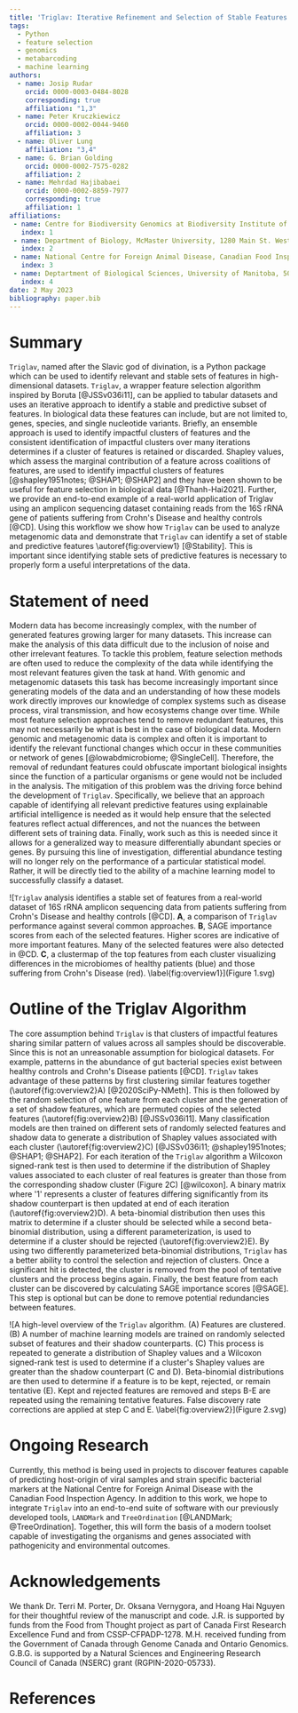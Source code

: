 ```yaml
---
title: 'Triglav: Iterative Refinement and Selection of Stable Features Using Shapley Values'
tags:
  - Python
  - feature selection
  - genomics
  - metabarcoding
  - machine learning
authors:
  - name: Josip Rudar
    orcid: 0000-0003-0484-8028
    corresponding: true
    affiliation: "1,3"
  - name: Peter Kruczkiewicz
    orcid: 0000-0002-0044-9460
    affiliation: 3
  - name: Oliver Lung
    affiliation: "3,4"
  - name: G. Brian Golding
    orcid: 0000-0002-7575-0282
    affiliation: 2
  - name: Mehrdad Hajibabaei
    orcid: 0000-0002-8859-7977
    corresponding: true
    affiliation: 1
affiliations:
 - name: Centre for Biodiversity Genomics at Biodiversity Institute of Ontario and Department of Integrative Biology, University of Guelph, 50 Stone Road East, Guelph, ON, N1G 2W1, Canada
   index: 1
 - name: Department of Biology, McMaster University, 1280 Main St. West, Hamilton, ON, L8S 4K1, Canada
   index: 2
 - name: National Centre for Foreign Animal Disease, Canadian Food Inspection Agency, Winnipeg, Manitoba, Canada
   index: 3
 - name: Deptartment of Biological Sciences, University of Manitoba, 50 Sifton Road, Winnipeg, Manitoba R3T 2N2 Canada.
   index: 4
date: 2 May 2023
bibliography: paper.bib
---
```


# Summary

`Triglav`, named after the Slavic god of divination, is a Python package which can be used to identify relevant and stable sets 
of features in high-dimensional datasets. `Triglav`, a wrapper feature selection algorithm inspired by Boruta [@JSSv036i11], can be applied to tabular datasets and 
uses an iterative approach to identify a stable and predictive subset 
of features. In biological data these features can include, but are not limited to, genes, species, and single nucleotide variants. Briefly, an ensemble approach is used to identify impactful clusters of features and the consistent identification 
of impactful clusters over many iterations determines if a cluster of features is retained or discarded. Shapley values, which assess the
marginal contribution of a feature across coalitions of features, are used to identify impactful clusters of features [@shapley1951notes; @SHAP1; @SHAP2] and they have 
been shown to be useful for feature selection in biological data [@Thanh-Hai2021]. Further, we provide an end-to-end example of a
real-world application of Triglav using an amplicon sequencing dataset containing reads from the 16S rRNA gene of patients
suffering from Crohn's Disease and healthy controls [@CD]. Using this workflow we show how `Triglav` 
can be used to analyze metagenomic data and demonstrate that `Triglav` can identify a set of stable and predictive features \autoref{fig:overview1} [@Stability]. 
This is important since identifying stable sets of predictive features 
is necessary to properly form a useful interpretations of the data.

# Statement of need

Modern data has become increasingly complex, with the number of generated features growing larger for many datasets. 
This increase can make the analysis of this data difficult due to the inclusion of noise and other irrelevant features.
To tackle this problem, feature selection methods are often used to reduce the complexity of the data while identifying 
the most relevant features given the task at hand. With genomic and metagenomic datasets this task has become increasingly 
important since generating models of the data and an understanding of how these models work directly improves our 
knowledge of complex systems such as disease process, viral transmission, and how ecosystems change over time. While most 
feature selection approaches tend to remove redundant features, this may not necessarily be what is best in the case of 
biological data. Modern genomic and metagenomic data is complex and often it is important to identify the relevant functional 
changes which occur in these communities or network of genes [@lowabdmicrobiome; @SingleCell]. Therefore, the removal of 
redundant features could obfuscate important biological insights since the function of a particular organisms or gene would 
not be included in the analysis. The mitigation of this problem was the driving force behind the development of `Triglav`.
Specifically, we believe that an approach capable of identifying all relevant predictive features using explainable artificial 
intelligence is needed as it would help ensure that the selected features reflect actual differences, and not the nuances the
between different sets of training data. Finally, work such as this is needed since it allows for a generalized way to measure
differentially abundant species or genes. By pursuing this line of investigation, differential abundance testing will
no longer rely on the performance of a particular statistical model. Rather, it will be directly tied to the ability of
a machine learning model to successfully classify a dataset.

![`Triglav` analysis identifies a stable set of features from a real-world dataset of 16S rRNA amplicon sequencing data from patients suffering from Crohn's Disease and healthy controls [@CD].
**A**, a comparison of `Triglav` performance against several common approaches.
**B**, SAGE importance scores from each of the selected features. Higher scores are indicative of more important features.
Many of the selected features were also detected in @CD.
**C**, a clustermap of the top features from each cluster visualizing differences in the microbiomes of healthy patients (blue) and those suffering from Crohn's Disease (red).
\label{fig:overview1}](Figure 1.svg)

# Outline of the Triglav Algorithm

The core assumption behind `Triglav` is that clusters of impactful features sharing similar pattern of values across all samples should be discoverable. 
Since this is not an unreasonable assumption for biological datasets. For example, patterns in the abundance of gut bacterial species exist between healthy controls and Crohn's Disease patients [@CD].
`Triglav` takes advantage of these patterns by first clustering similar features together (\autoref{fig:overview2}A) [@2020SciPy-NMeth]. This is then followed by the random selection of one feature from each cluster and the generation 
of a set of shadow features, which are permuted copies of the selected features (\autoref{fig:overview2}B) [@JSSv036i11]. 
Many classification models are then trained on different sets of randomly selected features and shadow data to generate a distribution of Shapley values associated with each cluster (\autoref{fig:overview2}C) [@JSSv036i11; @shapley1951notes; @SHAP1; @SHAP2]. 
For each iteration of the `Triglav` algorithm a Wilcoxon signed-rank test is then used to determine if the distribution of Shapley values associated to each cluster of real features is greater than those from the corresponding shadow cluster (Figure 2C) [@wilcoxon]. 
A binary matrix where '1' represents a cluster of features differing significantly from its shadow counterpart is then updated at end of each iteration (\autoref{fig:overview2}D). 
A beta-binomial distribution then uses this matrix to determine if a cluster should be selected while a second beta-binomial distribution, using a different parameterization, is used to determine if a cluster should be rejected (\autoref{fig:overview2}E).
By using two differently parameterized beta-binomial distributions, `Triglav` has a better ability to control the selection and rejection of clusters. Once a significant hit is detected, the cluster is removed from the pool of tentative clusters
and the process begins again. Finally, the best feature from each cluster can be discovered by calculating SAGE importance scores [@SAGE]. This step is optional but can be done to remove potential redundancies between features. 

![A high-level overview of the `Triglav` algorithm. (A) Features are clustered. (B) A number of machine learning models are trained on randomly selected subset of features and their shadow counterparts.
(C) This process is repeated to generate a distribution of Shapley values and a Wilcoxon signed-rank test is used to determine if a cluster's Shapley values are greater than the shadow counterpart (C and D). Beta-binomial distributions
are then used to determine if a feature is to be kept, rejected, or remain tentative (E). Kept and rejected features are removed and steps B-E are repeated using the remaining tentative features. 
False discovery rate corrections are applied at step C and E.
\label{fig:overview2}](Figure 2.svg)

# Ongoing Research

Currently, this method is being used in projects to discover features capable of predicting host-origin of viral samples and strain
specific bacterial markers at the National Centre for Foreign Animal Disease with the Canadian Food Inspection Agency. In addition 
to this work, we hope to integrate `Triglav` into an end-to-end suite of software with our previously developed tools, `LANDMark` and 
`TreeOrdination` [@LANDMark; @TreeOrdination]. Together, this will form the basis of a modern toolset capable of investigating
the organisms and genes associated with pathogenicity and environmental outcomes.

# Acknowledgements

We thank Dr. Terri M. Porter, Dr. Oksana Vernygora, and Hoang Hai Nguyen for their thoughtful review of the manuscript and code.
J.R. is supported by funds from the Food from Thought project as part of Canada First Research Excellence Fund and from CSSP-CFPADP-1278. 
M.H. received funding from the Government of Canada through Genome Canada and Ontario Genomics. G.B.G. is supported by a Natural 
Sciences and Engineering Research Council of Canada (NSERC) grant (RGPIN-2020-05733).

# References
